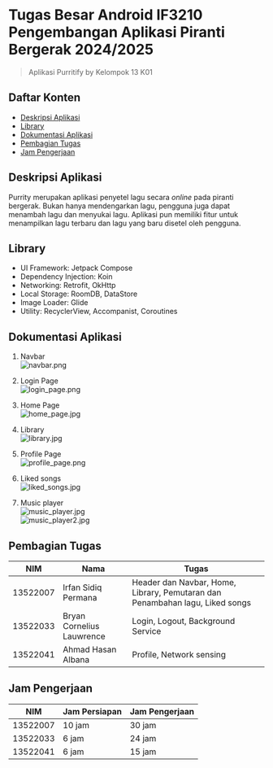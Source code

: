 # Tugas Besar Android IF3210 Pengembangan Aplikasi Piranti Bergerak 2024/2025
> Aplikasi Purritify by Kelompok 13 K01

## Daftar Konten
* [Deskripsi Aplikasi](#deskripsi-aplikasi)
* [Library](#library)
* [Dokumentasi Aplikasi](#dokumentasi-aplikasi)
* [Pembagian Tugas](#pembagian-tugas)
* [Jam Pengerjaan](#jam-pengerjaan)

## Deskripsi Aplikasi
Purrity merupakan aplikasi penyetel lagu secara _online_ pada piranti bergerak. Bukan hanya mendengarkan lagu, 
pengguna juga dapat menambah lagu dan menyukai lagu. Aplikasi pun memiliki fitur untuk menampilkan lagu terbaru dan lagu yang baru disetel oleh pengguna.

## Library
- UI Framework: Jetpack Compose
- Dependency Injection: Koin
- Networking: Retrofit, OkHttp
- Local Storage: RoomDB, DataStore
- Image Loader: Glide
- Utility: RecyclerView, Accompanist, Coroutines

## Dokumentasi Aplikasi
1. Navbar  
   ![navbar.png](assets/navbar.png)

2. Login Page  
   ![login_page.png](assets/login_page.png)

3. Home Page  
   ![home_page.jpg](assets/home_page.jpg)

4. Library  
   ![library.jpg](assets/library.jpg)

5. Profile Page  
   ![profile_page.png](assets/profile_page.png)

6. Liked songs  
   ![liked_songs.jpg](assets/liked_songs.jpg)

7. Music player  
   ![music_player.jpg](assets/music_player.jpg)  
   ![music_player2.jpg](assets/music_player2.jpg)


## Pembagian Tugas
| NIM      | Nama                      | Tugas                                                                        |
|----------|---------------------------|------------------------------------------------------------------------------|
| 13522007 | Irfan Sidiq Permana       | Header dan Navbar, Home, Library, Pemutaran dan Penambahan lagu, Liked songs |
| 13522033 | Bryan Cornelius Lauwrence | Login, Logout, Background Service                                            |
| 13522041 | Ahmad Hasan Albana        | Profile, Network sensing                                                     |

## Jam Pengerjaan
| NIM      | Jam Persiapan | Jam Pengerjaan |
|----------|---------------|----------------|
| 13522007 | 10 jam        | 30 jam         |
| 13522033 | 6 jam         | 24 jam         |
| 13522041 | 6 jam         | 15 jam         |
